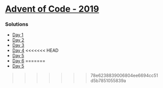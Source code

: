 # [Advent of Code - 2019](https://adventofcode.com/2019)


### Solutions
- [Day 1](day1/)
- [Day 2](day2/)
- [Day 3](day3/)
- [Day 4](day4/)
<<<<<<< HEAD
- [Day 5](day5/)
- [Day 6](day6/)
=======
- [Day 5](day5/)
>>>>>>> 78e6238839006804ee6694cc51d5b7851055839a
